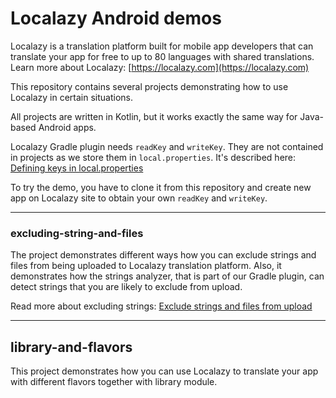 # Localazy Android demos

Localazy is a translation platform built for mobile app developers that can translate your app for free to up to 80 languages with shared translations. Learn more about Localazy: [https://localazy.com](https://localazy.com)

This repository contains several projects demonstrating how to use Localazy in certain situations. 

All projects are written in Kotlin, but it works exactly the same way for Java-based Android apps. 

Localazy Gradle plugin needs `readKey` and `writeKey`. They are not contained in projects as we store them in `local.properties`. It's described here: [Defining keys in local.properties](https://localazy.com/docs/android/localazy-gradle-plugin#defining-keys-in-localproperties)

To try the demo, you have to clone it from this repository and create new app on Localazy site to obtain your own `readKey` and `writeKey`. 

---

### excluding-string-and-files

The project demonstrates different ways how you can exclude strings and files from being uploaded to Localazy translation platform. Also, it demonstrates how the strings analyzer, that is part of our Gradle plugin, can detect strings that you are likely to exclude from upload.

Read more about excluding strings: [Exclude strings and files from upload](https://localazy.com/docs/android/exclude-strings-and-files-from-upload)

---

## library-and-flavors

This project demonstrates how you can use Localazy to translate your app with different flavors together with library module.

